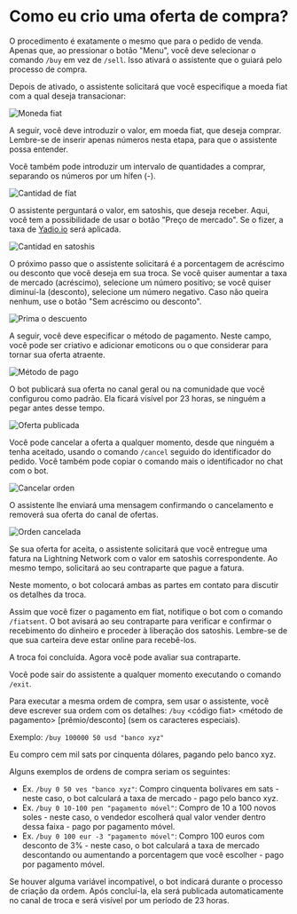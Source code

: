 # Como eu crio uma oferta de compra?

O procedimento é exatamente o mesmo que para o pedido de venda. Apenas que, ao pressionar o botão "Menu", você deve selecionar o comando `/buy` em vez de `/sell`. Isso ativará o assistente que o guiará pelo processo de compra.

Depois de ativado, o assistente solicitará que você especifique a moeda fiat com a qual deseja transacionar:

![Moneda fiat](./assets/images/buy-fiat.jpg)

A seguir, você deve introduzir o valor, em moeda fiat, que deseja comprar. Lembre-se de inserir apenas números nesta etapa, para que o assistente possa entender.

Você também pode introduzir um intervalo de quantidades a comprar, separando os números por um hífen (-).

![Cantidad de fíat](./assets/images/buy-monto.jpg)

O assistente perguntará o valor, em satoshis, que deseja receber. Aqui, você tem a possibilidade de usar o botão "Preço de mercado". Se o fizer, a taxa de [Yadio.io](https://yadio.io/) será aplicada.

![Cantidad en satoshis](./assets/images/buy-price.jpg)

O próximo passo que o assistente solicitará é a porcentagem de acréscimo ou desconto que você deseja em sua troca. Se você quiser aumentar a taxa de mercado (acréscimo), selecione um número positivo; se você quiser diminuí-la (desconto), selecione um número negativo. Caso não queira nenhum, use o botão "Sem acréscimo ou desconto".

![Prima o descuento](./assets/images/buy-prima.jpg)

A seguir, você deve especificar o método de pagamento. Neste campo, você pode ser criativo e adicionar emoticons ou o que considerar para tornar sua oferta atraente.

![Método de pago](./assets/images/buy-payment-method.jpg)

O bot publicará sua oferta no canal geral ou na comunidade que você configurou como padrão. Ela ficará visível por 23 horas, se ninguém a pegar antes desse tempo.

![Oferta publicada](./assets/images/buy-public.jpg)

Você pode cancelar a oferta a qualquer momento, desde que ninguém a tenha aceitado, usando o comando `/cancel` seguido do identificador do pedido. Você também pode copiar o comando mais o identificador no chat com o bot.

![Cancelar orden](./assets/images/buy-cancel-order.jpg)

O assistente lhe enviará uma mensagem confirmando o cancelamento e removerá sua oferta do canal de ofertas.

![Orden cancelada](./assets/images/buy-cancel.jpg)

Se sua oferta for aceita, o assistente solicitará que você entregue uma fatura na Lightning Network com o valor em satoshis correspondente. Ao mesmo tempo, solicitará ao seu contraparte que pague a fatura.

Neste momento, o bot colocará ambas as partes em contato para discutir os detalhes da troca.

Assim que você fizer o pagamento em fiat, notifique o bot com o comando `/fiatsent`. O bot avisará ao seu contraparte para verificar e confirmar o recebimento do dinheiro e proceder à liberação dos satoshis. Lembre-se de que sua carteira deve estar online para recebê-los.

A troca foi concluída. Agora você pode avaliar sua contraparte.

Você pode sair do assistente a qualquer momento executando o comando `/exit`.

Para executar a mesma ordem de compra, sem usar o assistente, você deve escrever sua ordem com os detalhes: `/buy`<valor em sats> <valor em fiat> <código fiat> <método de pagamento> [prêmio/desconto] (sem os caracteres especiais).

Exemplo: `/buy 100000 50 usd "banco xyz"`

Eu compro cem mil sats por cinquenta dólares, pagando pelo banco xyz.

Alguns exemplos de ordens de compra seriam os seguintes:

- Ex. `/buy 0 50 ves "banco xyz"`: Compro cinquenta bolívares em sats - neste caso, o bot calculará a taxa de mercado - pago pelo banco xyz.
- Ex. `/buy 0 10-100 pen "pagamento móvel"`: Compro de 10 a 100 novos soles - neste caso, o vendedor escolherá qual valor vender dentro dessa faixa - pago por pagamento móvel.
- Ex. `/buy 0 100 eur -3 "pagamento móvel"`: Compro 100 euros com desconto de 3% - neste caso, o bot calculará a taxa de mercado descontando ou aumentando a porcentagem que você escolher - pago por pagamento móvel.

Se houver alguma variável incompatível, o bot indicará durante o processo de criação da ordem. Após concluí-la, ela será publicada automaticamente no canal de troca e será visível por um período de 23 horas.